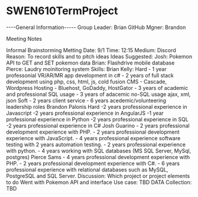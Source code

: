 # SWEN610TermProject


----General Information-----
Group Leader: Brian
GitHub Mgner: Brandon



Meeting Notes

Informal Brainstorming Metting 
Date: 9/1
Time: 12:15
Medium: Discord
Reason: To record skills and to pitch ideas
Ideas Suggested:
	Josh: Pokemon API to GET and SET pokemon data 
	Brian: Flashdrive mobile database
	Pierce: Laudry moinitoring system
Skills:
	Brian Kelly:
		Hard
		- 1 year professonial VR/AR/MR app development in c#
		- 2 years of full stack development using php, css, html, js, cold fusion
			CMS - Cascade, Wordpress
			Hosting - Bluehost, GoDaddy, HostGator
		- 3 years of academic and professional SQL usage
		- 3 years of adacemic no-SQL usage ajax, xml, json
		Soft
		- 2 years client service
		- 6 years acedemic/volunteering leadership roles
	Brandon Palonis
		Hard
		-2 years professional experience in Javascript
		-2 years professional experience in AngularJS
		-1 year professional experience in Python
		-2 years professional experience in SQL
		-2 years professional experience in C#
	Josh Guarino
		- 2 years professional development experience with PHP.
		- 2 years professional development experience with JavaScript.
		- 4 years professional experience software testing with 2 years automation testing.
		- 2 years professional experience with  python.
		- 4 years working with SQL databases (MS SQL Server, MySql, postgres)
	Pierce Sams
		- 4 years professional development experience with PHP.
		- 2 years professional development experience with C#.
		- 6 years professional experience with relational databases such as MySQL, PostgreSQL and SQL Server.
Discussion:
	Which project or project elements to do
	Went with Pokemon API and interface 
		Use case: TBD 
		DATA Collection: TBD
